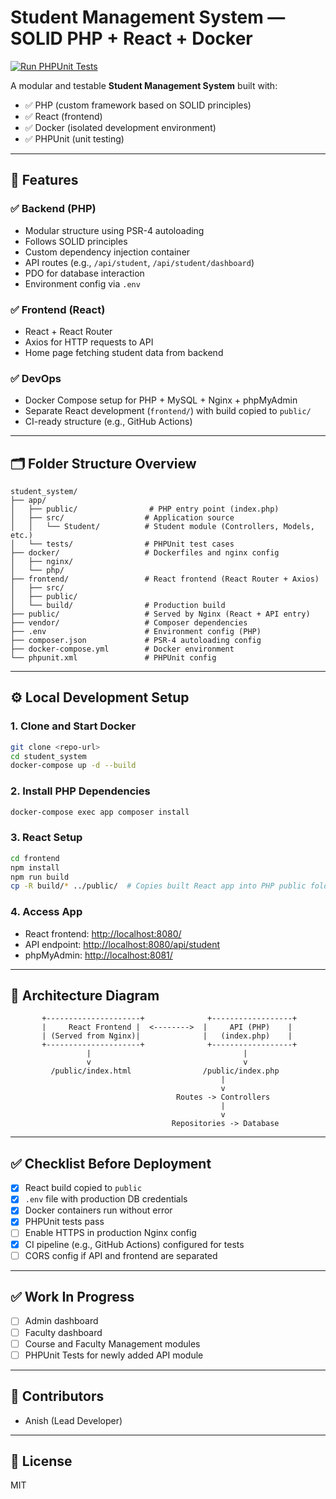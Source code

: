 # Student Management System — SOLID PHP + React + Docker
[![Run PHPUnit Tests](https://github.com/hsinatnias/student_system/actions/workflows/php-tests.yml/badge.svg)](https://github.com/hsinatnias/student_system/actions/workflows/php-tests.yml)

A modular and testable **Student Management System** built with:

* ✅ PHP (custom framework based on SOLID principles)
* ✅ React (frontend)
* ✅ Docker (isolated development environment)
* ✅ PHPUnit (unit testing)

---

## 🚀 Features

### ✅ Backend (PHP)

* Modular structure using PSR-4 autoloading
* Follows SOLID principles
* Custom dependency injection container
* API routes (e.g., `/api/student`, `/api/student/dashboard`)
* PDO for database interaction
* Environment config via `.env`

### ✅ Frontend (React)

* React + React Router
* Axios for HTTP requests to API
* Home page fetching student data from backend

### ✅ DevOps

* Docker Compose setup for PHP + MySQL + Nginx + phpMyAdmin
* Separate React development (`frontend/`) with build copied to `public/`
* CI-ready structure (e.g., GitHub Actions)

---

## 🗂️ Folder Structure Overview

```
student_system/
├── app/
│   ├── public/                # PHP entry point (index.php)
│   ├── src/                  # Application source
│   │   └── Student/          # Student module (Controllers, Models, etc.)
│   └── tests/                # PHPUnit test cases
├── docker/                   # Dockerfiles and nginx config
│   ├── nginx/
│   └── php/
├── frontend/                 # React frontend (React Router + Axios)
│   ├── src/
│   ├── public/
│   └── build/                # Production build
├── public/                   # Served by Nginx (React + API entry)
├── vendor/                   # Composer dependencies
├── .env                      # Environment config (PHP)
├── composer.json             # PSR-4 autoloading config
├── docker-compose.yml        # Docker environment
└── phpunit.xml               # PHPUnit config
```

---

## ⚙️ Local Development Setup

### 1. Clone and Start Docker

```bash
git clone <repo-url>
cd student_system
docker-compose up -d --build
```

### 2. Install PHP Dependencies

```bash
docker-compose exec app composer install
```

### 3. React Setup

```bash
cd frontend
npm install
npm run build
cp -R build/* ../public/  # Copies built React app into PHP public folder
```

### 4. Access App

* React frontend: [http://localhost:8080/](http://localhost:8080/)
* API endpoint: [http://localhost:8080/api/student](http://localhost:8080/api/student)
* phpMyAdmin: [http://localhost:8081/](http://localhost:8081/)

---

## 🔁 Architecture Diagram

```
       +---------------------+              +------------------+
       |     React Frontend |  <-------->  |     API (PHP)    |
       | (Served from Nginx)|              |   (index.php)    |
       +---------------------+              +------------------+
                 |                                  |
                 v                                  v
         /public/index.html                /public/index.php
                                               |
                                               v
                                     Routes -> Controllers
                                               |
                                               v
                                    Repositories -> Database
```

---

## ✅ Checklist Before Deployment

* [x] React build copied to `public`
* [x] `.env` file with production DB credentials
* [x] Docker containers run without error
* [x] PHPUnit tests pass
* [ ] Enable HTTPS in production Nginx config
* [x] CI pipeline (e.g., GitHub Actions) configured for tests
* [ ] CORS config if API and frontend are separated

---
## ✅ Work In Progress

* [ ] Admin dashboard
* [ ] Faculty dashboard
* [ ] Course and Faculty Management modules
* [ ] PHPUnit Tests for newly added API module
---

## 👥 Contributors

* Anish (Lead Developer)


---

## 📜 License

MIT
